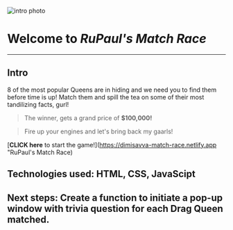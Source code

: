 ![intro photo](https://static.wikia.nocookie.net/logosrupaulsdragrace/images/a/a7/Original_Logo.png/revision/latest?cb=20210325220233)


# Welcome to **_RuPaul's Match Race_**

---

## Intro

8 of the most popular Queens are in hiding and we need you to find them before time is up! Match them and spill the tea on some of their most tandilizing facts, gurl! 

> The winner, gets a grand price of **$100,000!** 

> Fire up your engines and let's bring back my gaarls!

[**CLICK here** to start the game!](https://dimisavva-match-race.netlify.app "RuPaul's Match Race)

## Technologies used: HTML, CSS, JavaScipt

## Next steps: Create a function to initiate a pop-up window with trivia question for each Drag Queen matched.

